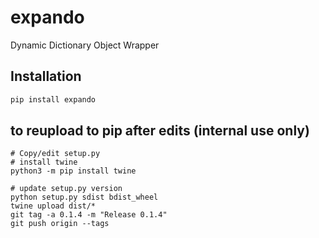 # expando
Dynamic Dictionary Object Wrapper

<!-- [![Build Status](https://travis-ci.org/robertzk/expando.svg?branch=master)](https://travis-ci.org/robertzk/expando)
[![Coverage Status](https://coveralls.io/repos/robertzk/expando/badge.svg?branch=master&service=github)](https://coveralls.io/github/robertzk/expando?branch=master)
[![CRAN\_Status\_Badge](http://www.r-pkg.org/badges/version/expando)](http://cran.r-project.org/package=expando)
[![Downloads](http://cranlogs.r-pkg.org/badges/expando)](http://cran.rstudio.com/package=expando) -->

## Installation

```python
pip install expando
```

## to reupload to pip after edits (internal use only)
```
# Copy/edit setup.py
# install twine
python3 -m pip install twine

# update setup.py version
python setup.py sdist bdist_wheel
twine upload dist/*
git tag -a 0.1.4 -m "Release 0.1.4"
git push origin --tags
```